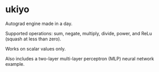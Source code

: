 # ukiyo

Autograd engine made in a day.

Supported operations: sum, negate, multiply, divide, power, and ReLu (squash at
less than zero).

Works on scalar values only.

Also includes a two-layer multi-layer perceptron (MLP) neural network example.
